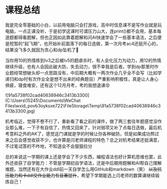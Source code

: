 # 课程总结

我是完全零基础的小白，以前用电脑只会打游戏，高中时信息课不是写作业就是玩电脑，一点正课没听，于是初学这课时可谓压力山大，连print()都不会用，基本每道题都得看题解，但也正因如此靠着题解和问AI快速学会了一些基本语法，之后便是短暂的“起飞期”，也开始补前面落下的每日选做，第一次月考ac4还挺开心的，结果没飞多久就因为贪心和dp坠机了🥲

当你用10的热情练到lv3之后被lv5的题虐杀时，有人会化压力为动力，用12的热情继续升级，也有人会因此破大防，失去动力，很不幸我是后者。学到dp那里时作业题经常想破头却一点思路没有，中后期大概有一两次作业几乎全不会写（比如学递归和dp时有次作业全是想不出来的经典题目）严重影响积极性，真是让人身心俱疲，寝食难安，还有这个12月月考，考的我想退课😡

![91a5738f02cad40638946c3413b3300](C:\Users\15245\Documents\WeChat Files\wxid_povb3oyksxe722\FileStorage\Temp\91a5738f02cad40638946c3413b3300.jpg)

机考临近，觉得不卷不行了，重新看了看之前的课件，做了两三套往年题感觉没作业那么难，一下子有自信了，热情又回来了，针对弱项又补了点每日选做，最后机考意料之外的AK了，感觉这门课就是学的时候让你各种破防，但是如果成功熬过来之后会感觉收获不少，也许算是闫老师课程的特色？总之对机考结果还挺满意，不过笔试答的不咋地，不知道会不会狠狠拉分

总的来说这一学期的课上还是学会了不少东西，编程语法也好计算机思维也罢，此外还收获了自学能力：不管是学期初自学语法，还是中后期用题解和AI帮自己理解难题，当然还有在大作业ddl前一天自学怎么用GitHub和markdown（笑） ~~以及抗压能力和卡ddl交作业能力有显著提升~~，希望下学期能选上闫老师的数算课继续锻炼自己！
